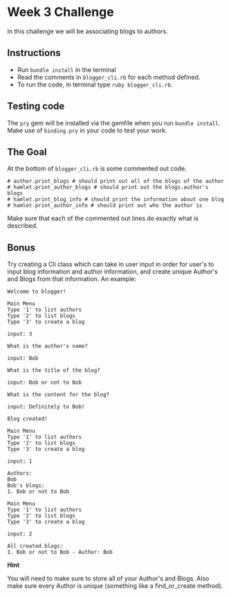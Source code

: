 # Week 3 Challenge

In this challenge we will be associating blogs to authors.

## Instructions
- Run `bundle install` in the terminal
- Read the comments in `blogger_cli.rb` for each method defined.
- To run the code, in terminal type `ruby blogger_cli.rb`.

## Testing code
The `pry` gem will be installed via the gemfile when you run `bundle install`. Make use of `binding.pry` in your code to test your work.

## The Goal
At the bottom of `blogger_cli.rb` is some commented out code.
```
# author.print_blogs # should print out all of the blogs of the author
# hamlet.print_author_blogs # should print out the blogs.author's blogs
# hamlet.print_blog_info # should print the information about one blog
# hamlet.print_author_info # should print out who the author is
```

Make sure that each of the commented out lines do exactly what is described.

## Bonus
Try creating a Cli class which can take in user input in order for user's to input blog information and author information, and create unique Author's and Blogs from that information. An example:
```
Welcome to blogger!

Main Menu
Type '1' to list authors
Type '2' to list blogs
Type '3' to create a blog

input: 3

What is the author's name?

input: Bob

What is the title of the blog?

input: Bob or not to Bob

What is the content for the blog?

input: Definitely to Bob!

Blog created!

Main Menu
Type '1' to list authors
Type '2' to list blogs
Type '3' to create a blog

input: 1

Authors:
Bob
Bob's blogs:
1. Bob or not to Bob

Main Menu
Type '1' to list authors
Type '2' to list blogs
Type '3' to create a blog

input: 2

All created blogs:
1. Bob or not to Bob - Author: Bob
```

**Hint**

You will need to make sure to store all of your Author's and Blogs. Also make sure every Author is unique (something like a find_or_create method).
